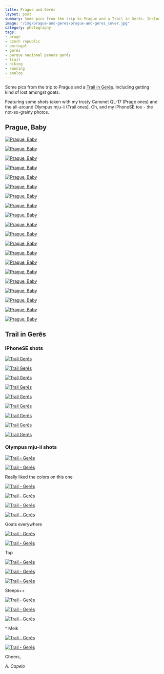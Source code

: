```yaml
---
title: Prague and Gerês
layout: post
summary: Some pics from the trip to Prague and a Trail in Gerês. Including getting kind of lost amongst goats
image: "/img/prague-and-geres/prague-and-geres_cover.jpg"
category: photography
tags:
- prage
- czech republic
- portugal
- gerês
- parque nacional peneda gerês
- trail
- hiking
- running
- analog
---
```


Some pics from the trip to Prague and a [Trail in Gerês](https://www.strava.com/activities/775099803). Including getting kind of lost amongst goats.

Featuring some shots taken with my trusty Canonet QL-17 (Prage ones) and the all-around Olympus mju-ii (Trail ones). Oh, and my iPhoneSE too - the not-so-grainy photos.

## Prague, Baby

<a href="https://www.flickr.com/photos/acapelo/30535961614/in/photostream" target="_blank" title="Prague, Baby"><img src="https://farm6.staticflickr.com/5762/30535961614_f374a18e57_b.jpg" alt="Prague, Baby"></a>

<a href="https://www.flickr.com/photos/acapelo/30535948004/in/photostream" target="_blank" title="Prague, Baby"><img src="https://farm6.staticflickr.com/5458/30535948004_b56c92927f_b.jpg" alt="Prague, Baby"></a>

<a href="https://www.flickr.com/photos/acapelo/31213845702/in/photostream" target="_blank" title="Prague, Baby"><img src="https://farm6.staticflickr.com/5527/31213845702_5197a1dc20_b.jpg" alt="Prague, Baby"></a>

<a href="https://www.flickr.com/photos/acapelo/31358130065/in/photostream" target="_blank" title="Prague, Baby"><img src="https://farm6.staticflickr.com/5590/31358130065_3b9caae3ef_b.jpg" alt="Prague, Baby"></a>

<a href="https://www.flickr.com/photos/acapelo/30550250263/in/photostream" target="_blank" title="Prague, Baby"><img src="https://farm6.staticflickr.com/5783/30550250263_dac3511ffd_b.jpg" alt="Prague, Baby"></a>

<a href="https://www.flickr.com/photos/acapelo/31243096591/in/photostream" target="_blank" title="Prague, Baby"><img src="https://farm6.staticflickr.com/5587/31243096591_132c15a427_b.jpg" alt="Prague, Baby"></a>

<a href="https://www.flickr.com/photos/acapelo/31213770972/in/photostream" target="_blank" title="Prague, Baby"><img src="https://farm6.staticflickr.com/5603/31213770972_1fa791d02c_b.jpg" alt="Prague, Baby"></a>

<a href="https://www.flickr.com/photos/acapelo/31321669356/in/photostream" target="_blank" title="Prague, Baby"><img src="https://farm6.staticflickr.com/5633/31321669356_10be910d4e_b.jpg" alt="Prague, Baby"></a>

<a href="https://www.flickr.com/photos/acapelo/31321643746/in/photostream" target="_blank" title="Prague, Baby"><img src="https://farm6.staticflickr.com/5498/31321643746_bc3bb9d40d_b.jpg" alt="Prague, Baby"></a>

<a href="https://www.flickr.com/photos/acapelo/31358010575/in/photostream" target="_blank" title="Prague, Baby"><img src="https://farm6.staticflickr.com/5472/31358010575_ebfb9a9f63_b.jpg" alt="Prague, Baby"></a>

<a href="https://www.flickr.com/photos/acapelo/30550131063/in/photostream" target="_blank" title="Prague, Baby"><img src="https://farm6.staticflickr.com/5727/30550131063_46069b4e23_b.jpg" alt="Prague, Baby"></a>

<a href="https://www.flickr.com/photos/acapelo/31242974161/in/photostream" target="_blank" title="Prague, Baby"><img src="https://farm6.staticflickr.com/5831/31242974161_96709a7118_b.jpg" alt="Prague, Baby"></a>

<a href="https://www.flickr.com/photos/acapelo/31213639492/in/photostream" target="_blank" title="Prague, Baby"><img src="https://farm6.staticflickr.com/5708/31213639492_e1f85f9c25_b.jpg" alt="Prague, Baby"></a>

<a href="https://www.flickr.com/photos/acapelo/30550039033/in/photostream" target="_blank" title="Prague, Baby"><img src="https://farm6.staticflickr.com/5668/30550039033_eab794f3d9_b.jpg" alt="Prague, Baby"></a>

<a href="https://www.flickr.com/photos/acapelo/31242890801/in/photostream" target="_blank" title="Prague, Baby"><img src="https://farm6.staticflickr.com/5530/31242890801_cff9d38334_b.jpg" alt="Prague, Baby"></a>

<a href="https://www.flickr.com/photos/acapelo/30550000693/in/photostream" target="_blank" title="Prague, Baby"><img src="https://farm6.staticflickr.com/5811/30550000693_06e82f9725_b.jpg" alt="Prague, Baby"></a>

<a href="https://www.flickr.com/photos/acapelo/30988522460/in/photostream" target="_blank" title="Prague, Baby"><img src="https://farm6.staticflickr.com/5485/30988522460_1932f5e867_b.jpg" alt="Prague, Baby"></a>

<a href="https://www.flickr.com/photos/acapelo/31321458526/in/photostream" target="_blank" title="Prague, Baby"><img src="https://farm6.staticflickr.com/5836/31321458526_f3e7e40f74_b.jpg" alt="Prague, Baby"></a>

<a href="https://www.flickr.com/photos/acapelo/31357801915/in/photostream" target="_blank" title="Prague, Baby"><img src="https://farm6.staticflickr.com/5666/31357801915_83477fc185_b.jpg" alt="Prague, Baby"></a>

<a href="https://www.flickr.com/photos/acapelo/31242793871/in/photostream" target="_blank" title="Prague, Baby"><img src="https://farm6.staticflickr.com/5596/31242793871_d374e968c7_b.jpg" alt="Prague, Baby"></a>

## Trail in Gerês

### iPhoneSE shots
<a href="https://www.flickr.com/photos/acapelo/31054705285/in/photostream" target="_blank" title="Trail Gerês"><img src="https://farm6.staticflickr.com/5525/31054705285_390c8d7c65_b.jpg" alt="Trail Gerês"></a>

<a href="https://www.flickr.com/photos/acapelo/31018948366/in/photostream" target="_blank" title="Trail Gerês"><img src="https://farm6.staticflickr.com/5463/31018948366_62ea256626_b.jpg" alt="Trail Gerês"></a>

<a href="https://www.flickr.com/photos/acapelo/30940589221/in/photostream" target="_blank" title="Trail Gerês"><img src="https://farm6.staticflickr.com/5601/30940589221_34dd32b5bf_b.jpg" alt="Trail Gerês"></a>

<a href="https://www.flickr.com/photos/acapelo/31054706415/in/photostream" target="_blank" title="Trail Gerês"><img src="https://farm6.staticflickr.com/5330/31054706415_6198bf6d10_b.jpg" alt="Trail Gerês"></a>

<a href="https://www.flickr.com/photos/acapelo/31054706605/in/photostream" target="_blank" title="Trail Gerês"><img src="https://farm6.staticflickr.com/5781/31054706605_bf9a97f87e_b.jpg" alt="Trail Gerês"></a>

<a href="https://www.flickr.com/photos/acapelo/30912431032/in/photostream" target="_blank" title="Trail Gerês"><img src="https://farm6.staticflickr.com/5612/30912431032_8f61117384_b.jpg" alt="Trail Gerês"></a>

<a href="https://www.flickr.com/photos/acapelo/31018949466/in/photostream" target="_blank" title="Trail Gerês"><img src="https://farm6.staticflickr.com/5645/31018949466_13728ba007_b.jpg" alt="Trail Gerês"></a>

<a href="https://www.flickr.com/photos/acapelo/31018949506/in/photostream" target="_blank" title="Trail Gerês"><img src="https://farm6.staticflickr.com/5630/31018949506_fc2b207e1d_b.jpg" alt="Trail Gerês"></a>

<a href="https://www.flickr.com/photos/acapelo/30940641461/in/photostream" target="_blank" title="Trail Gerês"><img src="https://farm6.staticflickr.com/5569/30940641461_745b0fb75f_b.jpg" alt="Trail Gerês"></a>


### Olympus mju-ii shots
<a href="https://www.flickr.com/photos/acapelo/31372408696/in/photostream" target="_blank" title="Trail - Gerês"><img src="https://farm6.staticflickr.com/5788/31372408696_a75dbb28ac_b.jpg" alt="Trail - Gerês"></a>

<a href="https://www.flickr.com/photos/acapelo/31039374700/in/photostream" target="_blank" title="Trail - Gerês"><img src="https://farm6.staticflickr.com/5509/31039374700_34b110bd8a_b.jpg" alt="Trail - Gerês"></a>

Really liked the colors on this one

<a href="https://www.flickr.com/photos/acapelo/31293670191/in/photostream" target="_blank" title="Trail - Gerês"><img src="https://farm6.staticflickr.com/5617/31293670191_35bdb6ac4e_b.jpg" alt="Trail - Gerês"></a>

<a href="https://www.flickr.com/photos/acapelo/31264051452/in/photostream" target="_blank" title="Trail - Gerês"><img src="https://farm6.staticflickr.com/5594/31264051452_de4a5e15e6_b.jpg" alt="Trail - Gerês"></a>

<a href="https://www.flickr.com/photos/acapelo/31293524151/in/photostream" target="_blank" title="Trail - Gerês"><img src="https://farm6.staticflickr.com/5613/31293524151_ee1d4eb4a0_b.jpg" alt="Trail - Gerês"></a>

<a href="https://www.flickr.com/photos/acapelo/31263947202/in/photostream" target="_blank" title="Trail - Gerês"><img src="https://farm6.staticflickr.com/5681/31263947202_196ef7bff4_b.jpg" alt="Trail - Gerês"></a>

Goats everywhere

<a href="https://www.flickr.com/photos/acapelo/30601098223/in/photostream" target="_blank" title="Trail - Gerês"><img src="https://farm6.staticflickr.com/5703/30601098223_a5101839a4_b.jpg" alt="Trail - Gerês"></a>

<a href="https://www.flickr.com/photos/acapelo/31039189830/in/photostream" target="_blank" title="Trail - Gerês"><img src="https://farm6.staticflickr.com/5548/31039189830_cb18b97324_b.jpg" alt="Trail - Gerês"></a>

Top

<a href="https://www.flickr.com/photos/acapelo/31372157936/in/photostream" target="_blank" title="Trail - Gerês"><img src="https://farm6.staticflickr.com/5512/31372157936_40d747e964_b.jpg" alt="Trail - Gerês"></a>

<a href="https://www.flickr.com/photos/acapelo/31263827032/in/photostream" target="_blank" title="Trail - Gerês"><img src="https://farm6.staticflickr.com/5477/31263827032_0e73ae7a08_b.jpg" alt="Trail - Gerês"></a>

<a href="https://www.flickr.com/photos/acapelo/31263808242/in/photostream" target="_blank" title="Trail - Gerês"><img src="https://farm6.staticflickr.com/5686/31263808242_277b5a4298_b.jpg" alt="Trail - Gerês"></a>

Steeps++

<a href="https://www.flickr.com/photos/acapelo/31293391781/in/photostream" target="_blank" title="Trail - Gerês"><img src="https://farm6.staticflickr.com/5549/31293391781_fdb3446b55_b.jpg" alt="Trail - Gerês"></a>

<a href="https://www.flickr.com/photos/acapelo/31408145375/in/photostream" target="_blank" title="Trail - Gerês"><img src="https://farm6.staticflickr.com/5631/31408145375_31b97746a1_b.jpg" alt="Trail - Gerês"></a>

<a href="https://www.flickr.com/photos/acapelo/30587009224/in/photostream" target="_blank" title="Trail - Gerês"><img src="https://farm6.staticflickr.com/5324/30587009224_5904840047_b.jpg" alt="Trail - Gerês"></a>

^ Meik 

<a href="https://www.flickr.com/photos/acapelo/31039029380/in/photostream" target="_blank" title="Trail - Gerês"><img src="https://farm6.staticflickr.com/5337/31039029380_2a4049a986_b.jpg" alt="Trail - Gerês"></a>

<a href="https://www.flickr.com/photos/acapelo/30586978714/in/photostream" target="_blank" title="Trail - Gerês"><img src="https://farm6.staticflickr.com/5833/30586978714_d3c9f818c0_b.jpg" alt="Trail - Gerês"></a>

Cheers,

*A. Capelo*
